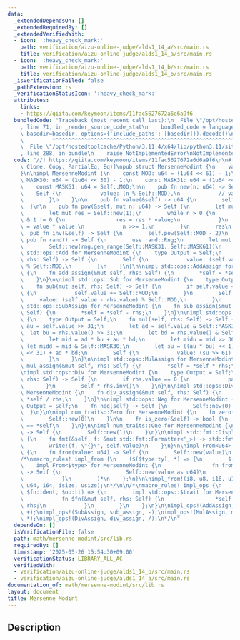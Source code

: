```yaml
---
data:
  _extendedDependsOn: []
  _extendedRequiredBy: []
  _extendedVerifiedWith:
  - icon: ':heavy_check_mark:'
    path: verification/aizu-online-judge/alds1_14_a/src/main.rs
    title: verification/aizu-online-judge/alds1_14_a/src/main.rs
  - icon: ':heavy_check_mark:'
    path: verification/aizu-online-judge/alds1_14_b/src/main.rs
    title: verification/aizu-online-judge/alds1_14_b/src/main.rs
  _isVerificationFailed: false
  _pathExtension: rs
  _verificationStatusIcon: ':heavy_check_mark:'
  attributes:
    links:
    - https://qiita.com/keymoon/items/11fac5627672a6d6a9f6
  bundledCode: "Traceback (most recent call last):\n  File \"/opt/hostedtoolcache/Python/3.11.4/x64/lib/python3.11/site-packages/onlinejudge_verify/documentation/build.py\"\
    , line 71, in _render_source_code_stat\n    bundled_code = language.bundle(stat.path,\
    \ basedir=basedir, options={'include_paths': [basedir]}).decode()\n          \
    \         ^^^^^^^^^^^^^^^^^^^^^^^^^^^^^^^^^^^^^^^^^^^^^^^^^^^^^^^^^^^^^^^^^^^^^^^^^^^^^^^^^\n\
    \  File \"/opt/hostedtoolcache/Python/3.11.4/x64/lib/python3.11/site-packages/onlinejudge_verify/languages/rust.py\"\
    , line 288, in bundle\n    raise NotImplementedError\nNotImplementedError\n"
  code: "//! https://qiita.com/keymoon/items/11fac5627672a6d6a9f6\n\n#[derive(Debug,\
    \ Clone, Copy, PartialEq, Eq)]\npub struct MersenneModint {\n    value: u64,\n\
    }\n\nimpl MersenneModint {\n    const MOD: u64 = (1u64 << 61) - 1;\n    const\
    \ MASK30: u64 = (1u64 << 30) - 1;\n    const MASK31: u64 = (1u64 << 31) - 1;\n\
    \    const MASK61: u64 = Self::MOD;\n\n    pub fn new(n: u64) -> Self {\n    \
    \    Self {\n            value: (n % Self::MOD),\n            // value: (n.rem_euclid(Self::MOD)),\n\
    \        }\n    }\n\n    pub fn value(&self) -> u64 {\n        self.value\n  \
    \  }\n\n    pub fn pow(&self, mut n: u64) -> Self {\n        let mut value = *self;\n\
    \        let mut res = Self::new(1);\n        while n > 0 {\n            if n\
    \ & 1 != 0 {\n                res = res * value;\n            }\n            value\
    \ = value * value;\n            n >>= 1;\n        }\n        res\n    }\n\n  \
    \  pub fn inv(&self) -> Self {\n        self.pow(Self::MOD - 2)\n    }\n\n   \
    \ pub fn rand() -> Self {\n        use rand::Rng;\n        let mut rng = rand::thread_rng();\n\
    \        Self::new(rng.gen_range(Self::MASK31..Self::MASK61))\n    }\n}\n\nimpl\
    \ std::ops::Add for MersenneModint {\n    type Output = Self;\n    fn add(self,\
    \ rhs: Self) -> Self {\n        Self {\n            value: (self.value + rhs.value)\
    \ % Self::MOD,\n        }\n    }\n}\n\nimpl std::ops::AddAssign for MersenneModint\
    \ {\n    fn add_assign(&mut self, rhs: Self) {\n        *self = *self + rhs;\n\
    \    }\n}\n\nimpl std::ops::Sub for MersenneModint {\n    type Output = Self;\n\
    \    fn sub(mut self, rhs: Self) -> Self {\n        if self.value < rhs.value\
    \ {\n            self.value += Self::MOD;\n        }\n        Self {\n       \
    \     value: (self.value - rhs.value) % Self::MOD,\n        }\n    }\n}\n\nimpl\
    \ std::ops::SubAssign for MersenneModint {\n    fn sub_assign(&mut self, rhs:\
    \ Self) {\n        *self = *self - rhs;\n    }\n}\n\nimpl std::ops::Mul for MersenneModint\
    \ {\n    type Output = Self;\n    fn mul(self, rhs: Self) -> Self {\n        let\
    \ au = self.value >> 31;\n        let ad = self.value & Self::MASK31;\n      \
    \  let bu = rhs.value() >> 31;\n        let bd = rhs.value() & Self::MASK31;\n\
    \        let mid = ad * bu + au * bd;\n        let midu = mid >> 30;\n       \
    \ let midd = mid & Self::MASK30;\n        let su = ((au * bu) << 1) + midu + (midd\
    \ << 31) + ad * bd;\n        Self {\n            value: (su >> 61) + (su & Self::MASK61),\n\
    \        }\n    }\n}\n\nimpl std::ops::MulAssign for MersenneModint {\n    fn\
    \ mul_assign(&mut self, rhs: Self) {\n        *self = *self * rhs;\n    }\n}\n\
    \nimpl std::ops::Div for MersenneModint {\n    type Output = Self;\n    fn div(self,\
    \ rhs: Self) -> Self {\n        if rhs.value == 0 {\n            panic!();\n \
    \       }\n        self * rhs.inv()\n    }\n}\n\nimpl std::ops::DivAssign for\
    \ MersenneModint {\n    fn div_assign(&mut self, rhs: Self) {\n        *self =\
    \ *self / rhs;\n    }\n}\n\nimpl std::ops::Neg for MersenneModint {\n    type\
    \ Output = Self;\n    fn neg(self) -> Self {\n        Self::new(0) - self\n  \
    \  }\n}\n\nimpl num_traits::Zero for MersenneModint {\n    fn zero() -> Self {\n\
    \        Self::new(0)\n    }\n\n    fn is_zero(&self) -> bool {\n        Self::new(0)\
    \ == *self\n    }\n}\n\nimpl num_traits::One for MersenneModint {\n    fn one()\
    \ -> Self {\n        Self::new(1)\n    }\n}\n\nimpl std::fmt::Display for MersenneModint\
    \ {\n    fn fmt(&self, f: &mut std::fmt::Formatter<'_>) -> std::fmt::Result {\n\
    \        write!(f, \"{}\", self.value)\n    }\n}\n\nimpl From<u64> for MersenneModint\
    \ {\n    fn from(value: u64) -> Self {\n        Self::new(value)\n    }\n}\n\n\
    /*\nmacro_rules! impl_from {\n    ($($type:ty), *) => {\n        $(\n        \
    \    impl From<$type> for MersenneModint {\n                fn from(value: $type)\
    \ -> Self {\n                    Self::new(value as u64)\n                }\n\
    \            }\n        )*\n    };\n}\n\nimpl_from!(i8, u8, i16, u16, i32, u32,\
    \ u64, i64, isize, usize);\n*/\n\n/*\nmacro_rules! impl_ops {\n    ($trait:ident,\
    \ $fn:ident, $op:tt) => {\n        impl std::ops::$trait for MersenneModint {\n\
    \            fn $fn(&mut self, rhs: Self) {\n                *self = *self $op\
    \ rhs;\n            }\n        }\n    };\n}\n\nimpl_ops!(AddAssign, add_assign,\
    \ +);\nimpl_ops!(SubAssign, sub_assign, -);\nimpl_ops!(MulAssign, mul_assign,\
    \ *);\nimpl_ops!(DivAssign, div_assign, /);\n*/\n"
  dependsOn: []
  isVerificationFile: false
  path: math/mersenne-modint/src/lib.rs
  requiredBy: []
  timestamp: '2025-05-26 15:54:30+09:00'
  verificationStatus: LIBRARY_ALL_AC
  verifiedWith:
  - verification/aizu-online-judge/alds1_14_b/src/main.rs
  - verification/aizu-online-judge/alds1_14_a/src/main.rs
documentation_of: math/mersenne-modint/src/lib.rs
layout: document
title: Mersenne Modint
---
```


## Description
